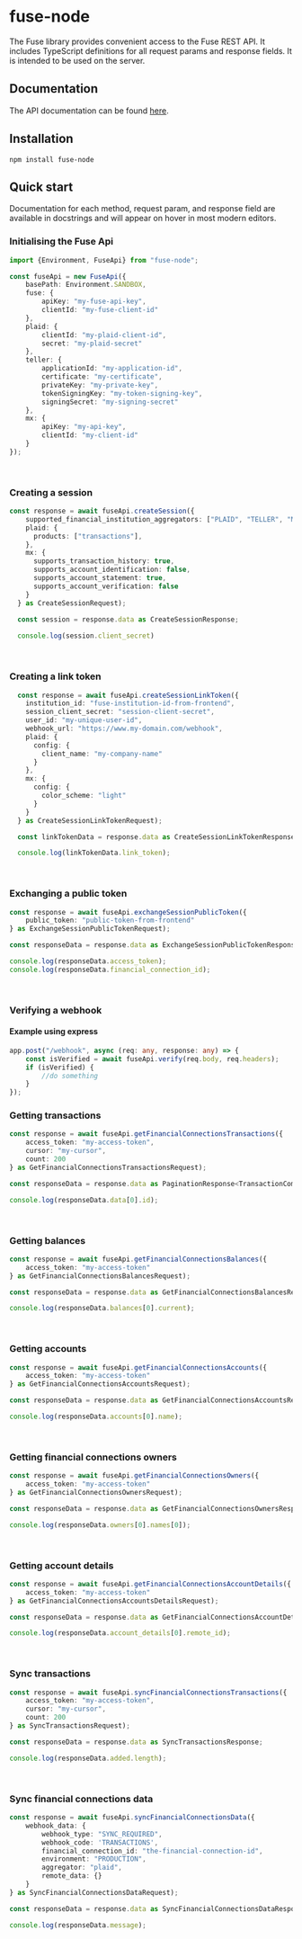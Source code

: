# fuse-node

The Fuse library provides convenient access to the Fuse REST API. It includes TypeScript definitions for all request params and response fields. It is intended to be used on the server.

## Documentation
The API documentation can be found [here](https://letsfuse.readme.io/reference/post_v1-session-create).

## Installation
```
npm install fuse-node
```

## Quick start
Documentation for each method, request param, and response field are available in docstrings and will appear on hover in most modern editors.

### Initialising the Fuse Api
```typescript
import {Environment, FuseApi} from "fuse-node";

const fuseApi = new FuseApi({
    basePath: Environment.SANDBOX,
    fuse: {
        apiKey: "my-fuse-api-key",
        clientId: "my-fuse-client-id"
    },
    plaid: {
        clientId: "my-plaid-client-id",
        secret: "my-plaid-secret"
    },
    teller: {
        applicationId: "my-application-id",
        certificate: "my-certificate",
        privateKey: "my-private-key",
        tokenSigningKey: "my-token-signing-key",
        signingSecret: "my-signing-secret"
    },
    mx: {
        apiKey: "my-api-key",
        clientId: "my-client-id"
    }
});
```
<br/>

### Creating a session
```typescript
const response = await fuseApi.createSession({
    supported_financial_institution_aggregators: ["PLAID", "TELLER", "MX"],
    plaid: {
      products: ["transactions"],
    },
    mx: {
      supports_transaction_history: true,
      supports_account_identification: false,
      supports_account_statement: true,
      supports_account_verification: false
    }
  } as CreateSessionRequest);
  
  const session = response.data as CreateSessionResponse;

  console.log(session.client_secret)
```
<br/>

### Creating a link token
```typescript
  const response = await fuseApi.createSessionLinkToken({
    institution_id: "fuse-institution-id-from-frontend",
    session_client_secret: "session-client-secret",
    user_id: "my-unique-user-id",
    webhook_url: "https://www.my-domain.com/webhook",
    plaid: {
      config: {
        client_name: "my-company-name"
      }
    },
    mx: {
      config: {
        color_scheme: "light"
      }
    }
  } as CreateSessionLinkTokenRequest);

  const linkTokenData = response.data as CreateSessionLinkTokenResponse;

  console.log(linkTokenData.link_token);
```

<br/>

### Exchanging a public token
```typescript
const response = await fuseApi.exchangeSessionPublicToken({
    public_token: "public-token-from-frontend"
} as ExchangeSessionPublicTokenRequest);

const responseData = response.data as ExchangeSessionPublicTokenResponse;

console.log(responseData.access_token);
console.log(responseData.financial_connection_id);
```
<br/>

### Verifying a webhook
#### Example using express
```typescript
app.post("/webhook", async (req: any, response: any) => {
    const isVerified = await fuseApi.verify(req.body, req.headers);
    if (isVerified) {
        //do something
    }
});
```

### Getting transactions
```typescript
const response = await fuseApi.getFinancialConnectionsTransactions({
    access_token: "my-access-token",
    cursor: "my-cursor",
    count: 200
} as GetFinancialConnectionsTransactionsRequest);

const responseData = response.data as PaginationResponse<TransactionCommonModel>;

console.log(responseData.data[0].id);
```
<br/>

### Getting balances
```typescript
const response = await fuseApi.getFinancialConnectionsBalances({
    access_token: "my-access-token"
} as GetFinancialConnectionsBalancesRequest);

const responseData = response.data as GetFinancialConnectionsBalancesResponse;

console.log(responseData.balances[0].current);
```
<br/>

### Getting accounts
```typescript
const response = await fuseApi.getFinancialConnectionsAccounts({
    access_token: "my-access-token"
} as GetFinancialConnectionsAccountsRequest);

const responseData = response.data as GetFinancialConnectionsAccountsResponse;

console.log(responseData.accounts[0].name);
```
<br/>

### Getting financial connections owners
```typescript
const response = await fuseApi.getFinancialConnectionsOwners({
    access_token: "my-access-token"
} as GetFinancialConnectionsOwnersRequest);

const responseData = response.data as GetFinancialConnectionsOwnersResponse;

console.log(responseData.owners[0].names[0]);
```
<br/>

### Getting account details
```typescript
const response = await fuseApi.getFinancialConnectionsAccountDetails({
    access_token: "my-access-token"
} as GetFinancialConnectionsAccountsDetailsRequest);

const responseData = response.data as GetFinancialConnectionsAccountDetailsResponse;

console.log(responseData.account_details[0].remote_id);
```
<br/>

### Sync transactions
```typescript
const response = await fuseApi.syncFinancialConnectionsTransactions({
    access_token: "my-access-token",
    cursor: "my-cursor",
    count: 200
} as SyncTransactionsRequest);

const responseData = response.data as SyncTransactionsResponse;

console.log(responseData.added.length);
```
<br/>

### Sync financial connections data
```typescript
const response = await fuseApi.syncFinancialConnectionsData({
    webhook_data: {
        webhook_type: "SYNC_REQUIRED",
        webhook_code: 'TRANSACTIONS',
        financial_connection_id: "the-financial-connection-id",
        environment: "PRODUCTION",
        aggregator: "plaid",
        remote_data: {}
    }
} as SyncFinancialConnectionsDataRequest);

const responseData = response.data as SyncFinancialConnectionsDataResponse;

console.log(responseData.message);
```
<br/>
